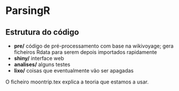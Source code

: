 ParsingR
======================================

Estrutura do código
--------------------------------------

* **pre/** código de pré-processamento com base na wikivoyage; gera ficheiros Rdata para serem depois importados rapidamente
* **shiny/** interface web
* **analises/** alguns testes
* **lixo/** coisas que eventualmente vão ser apagadas

O ficheiro moontrip.tex explica a teoria que estamos a usar.
